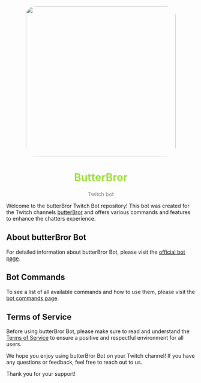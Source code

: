 <p align="center"> 
<div style="text-align: center;"> <img src="http://itzkitb.ru/bot/images/556fb33f-79d7-4914-af3f-67bb411ad272.jpg" style="border-radius: 25px; width: 400px; height: 400px;"> <h1 style="color: rgb(157, 225, 61);">ButterBror</h1> <p style="color: grey; font-size: 14px;">Twitch bot</p> </div>
</p>

Welcome to the butterBror Twitch Bot repository! This bot was created for the Twitch channels [butterBror](https://twitch.tv/butterBror) and offers various commands and features to enhance the chatters experience.

## About butterBror Bot
For detailed information about butterBror Bot, please visit the [official bot page](https://itzkitb.ru/bot).

## Bot Commands
To see a list of all available commands and how to use them, please visit the [bot commands page](https://itzkitb.ru/bot_commands).

## Terms of Service
Before using butterBror Bot, please make sure to read and understand the [Terms of Service](https://itzkitb.ru/bot_tos) to ensure a positive and respectful environment for all users.

We hope you enjoy using butterBror Bot on your Twitch channel! If you have any questions or feedback, feel free to reach out to us.

Thank you for your support!
